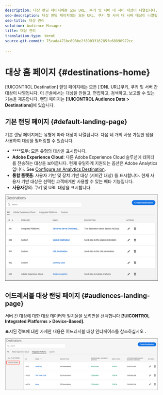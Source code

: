 ```yaml
---
description: 대상 랜딩 페이지에는 모든 URL, 쿠키 및 서버 대 서버 대상이 나열됩니다. 이 콘솔에서는 대상을 만들고, 편집하고, 검색하고, 보고할 수 있는 기능을 제공합니다. 랜딩 페이지는 대상 데이터 > 대상에 있습니다.
seo-description: 대상 랜딩 페이지에는 모든 URL, 쿠키 및 서버 대 서버 대상이 나열됩니다. 이 콘솔에서는 대상을 만들고, 편집하고, 검색하고, 보고할 수 있는 기능을 제공합니다. 랜딩 페이지는 대상 데이터 > 대상에 있습니다.
seo-title: 대상 관리
solution: Audience Manager
title: 대상 관리
translation-type: tm+mt
source-git-commit: 75eada471bc898be2f8903316285fe60890972cc

---
```




# 대상 홈 페이지 {#destinations-home}

[!UICONTROL Destination] 랜딩 페이지에는 모든 [!DNL URL]쿠키, 쿠키 및 서버 간 대상이 나열됩니다. 이 콘솔에서는 대상을 만들고, 편집하고, 검색하고, 보고할 수 있는 기능을 제공합니다. 랜딩 페이지는 **[!UICONTROL Audience Data > Destinations]**&#x200B;에 있습니다.

## 기본 랜딩 페이지 {#default-landing-page}

<!-- destinations-home.xml -->

기본 랜딩 페이지에는 유형에 따라 대상이 나열됩니다. 다음 네 개의 사용 가능한 탭을 사용하여 대상을 필터링할 수 있습니다.

* ****&#x200B;모두: 모든 유형의 대상을 표시합니다.
* **Adobe Experience Cloud**: 다른 Adobe Experience Cloud 솔루션에 데이터를 전송하는 대상을 보여줍니다. 현재 유일하게 지원되는 옵션은 Adobe Analytics 입니다. See [Configure an Analytics Destination](/help/using/features/destinations/create-analytics-destination.md).
* **통합 플랫폼**: 사용자 기반 및 장치 기반 대상 (서버간 대상) 를 표시합니다. 현재 사용자 기반 대상은 선택한 고객에게만 사용할 수 있는 베타 기능입니다.
* **사용자**&#x200B;정의: 쿠키 및 URL 대상을 표시합니다.


![](assets/destinations-landing.png)

## 어드레서블 대상 랜딩 페이지 {#audiences-landing-page}

서버 간 대상에 대한 대상 데이터와 일치율을 보려면을 선택합니다 **[!UICONTROL Integrated Platforms > Device-Based]**.

표시된 정보에 대한 자세한 내용은 어드레서블 대상 인터페이스를 참조하십시오 [](/help/using/features/addressable-audiences.md#addressable-audience-interface).

![](/help/using/features/assets/addressable-audiences-landing.png)